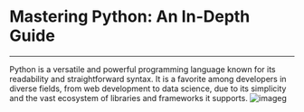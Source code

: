  # Mastering Python: An In-Depth Guide
-----------------------------------------------
 Python is a versatile and powerful programming language known for its readability and straightforward syntax. It is a favorite among developers in diverse fields, from web development 
 to data science, due to its simplicity and the vast ecosystem of libraries and frameworks it supports. 
 ![image](https://www.python.org/static/img/python-logo@2x.png)g